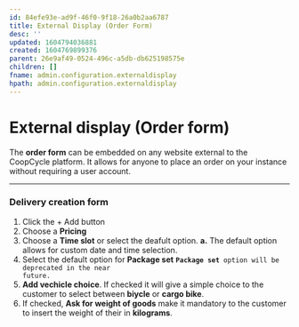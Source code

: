 ```yaml
---
id: 84efe93e-ad9f-46f0-9f18-26a0b2aa6787
title: External Display (Order Form)
desc: ''
updated: 1604794036881
created: 1604769899376
parent: 26e9af49-0524-496c-a5db-db625198575e
children: []
fname: admin.configuration.externaldisplay
hpath: admin.configuration.externaldisplay
---
```

<link rel="stylesheet" href="https://stackpath.bootstrapcdn.com/bootstrap/4.5.0/css/bootstrap.min.css" integrity="sha384-9aIt2nRpC12Uk9gS9baDl411NQApFmC26EwAOH8WgZl5MYYxFfc+NcPb1dKGj7Sk" crossorigin="anonymous">
<script src="https://code.jquery.com/jquery-3.5.1.slim.min.js" integrity="sha384-DfXdz2htPH0lsSSs5nCTpuj/zy4C+OGpamoFVy38MVBnE+IbbVYUew+OrCXaRkfj" crossorigin="anonymous"></script>
<script src="https://cdn.jsdelivr.net/npm/popper.js@1.16.0/dist/umd/popper.min.js" integrity="sha384-Q6E9RHvbIyZFJoft+2mJbHaEWldlvI9IOYy5n3zV9zzTtmI3UksdQRVvoxMfooAo" crossorigin="anonymous"></script>
<script src="https://stackpath.bootstrapcdn.com/bootstrap/4.5.0/js/bootstrap.min.js" integrity="sha384-OgVRvuATP1z7JjHLkuOU7Xw704+h835Lr+6QL9UvYjZE3Ipu6Tp75j7Bh/kR0JKI" crossorigin="anonymous"></script>

# External display (Order form)

<div class="alert alert-info" role="alert">
The <strong>order form</strong> can be embedded on any website external to the CoopCycle platform. It allows for anyone to place an order on your instance without requiring a user account. 
</div>

* * *

### Delivery creation form

1. Click the <span class="badge badge-success">+ Add</span> button
2. Choose a **Pricing**
3. Choose a **Time slot** or select the deafult option.
   **a.** The default option allows for custom date and time selection.
4. Select the default option for **Package set**
   <code><strong>Package set</strong> option will be deprecated in the near future.</code>
5. **Add vechicle choice**. If checked it will give a simple choice to the customer to select between **biycle** or **cargo bike**. 
6. If checked, **Ask for weight of goods** make it mandatory to the customer to insert the weight of their in **kilograms**.

